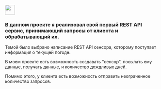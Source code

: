 <img src="https://github.com/blackcater/blackcater/raw/main/images/Hi.gif" height="32"/>
<h3>В данном проекте я реализовал свой первый REST API сервис, принимающий запросы от клиента и обрабатывающий их.</h3>
<p>Темой было выбрано написание REST API сенсора, которому поступает информация о текущей погоде.
</p>
<p>В моем проекте есть возможность создавать "сенсор", посылать ему данные, получать данные, и количество дождливых дней.</p>
<p>Помимо этого, у клиента есть возможность отправить неограченное количество запросов.</p>
